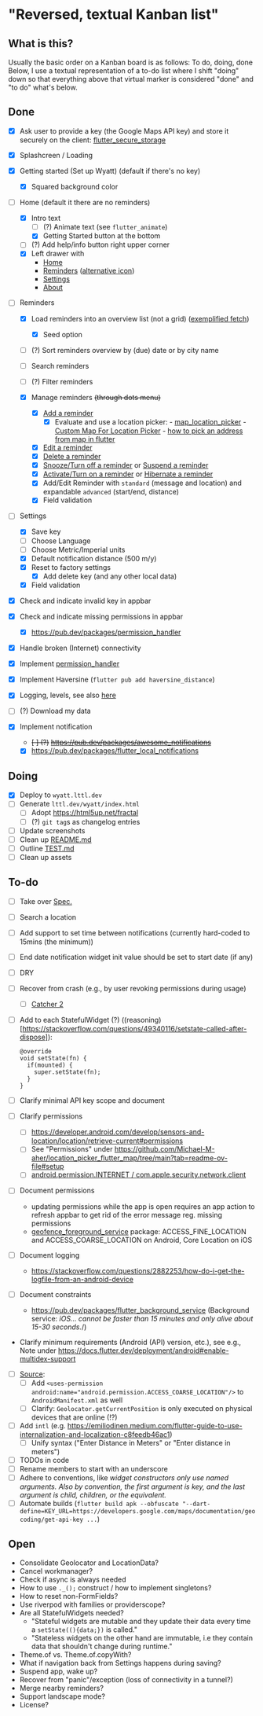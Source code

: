 # "Reversed, textual Kanban list"

## What is this?

Usually the basic order on a Kanban board is as follows: To do, doing, done
Below, I use a textual representation of a to-do list where I shift "doing" down so that everything above that virtual marker is considered "done" and "to do" what's below.

## Done

- [x] Ask user to provide a key (the Google Maps API key) and store it securely on the client: [flutter_secure_storage](https://pub.dev/packages/flutter_secure_storage)

- [x] Splashcreen / Loading

- [x] Getting started (Set up Wyatt) (default if there's no key)
  - [x] Squared background color

- [ ] Home (default it there are no reminders)
  - [x] Intro text
    - [ ] (?) Animate text (see `flutter_animate`)
    - [x] Getting Started button at the bottom
  - [ ] (?) Add help/info button right upper corner
  - [x] Left drawer with
      - [Home](https://api.flutter.dev/flutter/material/Icons/home-constant.html)
      - [Reminders](https://api.flutter.dev/flutter/material/Icons/location_on-constant.html) ([alternative icon](https://api.flutter.dev/flutter/material/Icons/pin_drop-constant.html))
      - [Settings](https://api.flutter.dev/flutter/material/Icons/settings-constant.html)
      - [About](https://api.flutter.dev/flutter/material/Icons/info-constant.html)

- [ ] Reminders
  - [x] Load reminders into an overview list (not a grid) ([exemplified fetch](https://docs.flutter.dev/cookbook/networking/fetch-data))
    - [x] Seed option
  - [ ] (?) Sort reminders overview by (due) date or by city name
  - [ ] Search reminders
  - [ ] (?) Filter reminders

  - [x] Manage reminders ~~(through dots menu)~~
    - [x] [Add a reminder](https://api.flutter.dev/flutter/material/Icons/add-constant.html)
      - [x] Evaluate and use a location picker:
            - [map_location_picker](https://pub.dev/packages/map_location_picker)
            - [Custom Map For Location Picker](https://community.flutterflow.io/c/community-custom-widgets/post/custom-map-for-location-picker-kPu8C7qdo1eSy0h)
            - [how to pick an address from map in flutter](https://stackoverflow.com/questions/69443353/how-to-pick-an-address-from-map-in-flutter)
    - [x] [Edit a reminder](https://api.flutter.dev/flutter/material/Icons/edit-constant.html)
    - [x] [Delete a reminder](https://api.flutter.dev/flutter/material/Icons/delete-constant.html)
    - [x] [Snooze/Turn off a reminder](https://api.flutter.dev/flutter/material/Icons/volume_off-constant.html) or [Suspend a reminder](https://api.flutter.dev/flutter/material/Icons/location_off-constant.html)
    - [x] [Activate/Turn on a reminder](https://api.flutter.dev/flutter/material/Icons/volume_up-constant.html) or [Hibernate a reminder](https://api.flutter.dev/flutter/material/Icons/location_on-constant.html)
    - [x] Add/Edit Reminder with `standard` (message and location) and expandable `advanced` (start/end, distance)
    - [x] Field validation

- [ ] Settings
  - [x] Save key
  - [ ] Choose Language
  - [ ] Choose Metric/Imperial units
  - [x] Default notification distance (500 m/y)
  - [x] Reset to factory settings
    - [x] Add delete key (and any other local data)
  - [x] Field validation

- [x] Check and indicate invalid key in appbar
- [x] Check and indicate missing permissions in appbar
  - [x] https://pub.dev/packages/permission_handler
- [x] Handle broken (Internet) connectivity

- [x] Implement [permission_handler](https://pub.dev/packages/permission_handler)

- [x] Implement Haversine (`flutter pub add haversine_distance`)

- [x] Logging, levels, see also [here](https://medium.com/@sunisha.guptan/cracking-the-code-debugging-magic-in-flutter-release-mode-f2e089a61f78)

- [ ] (?) Download my data

- [x] Implement notification
  - ~~[ ] (?)~~ ~~https://pub.dev/packages/awesome_notifications~~
  - [x] https://pub.dev/packages/flutter_local_notifications

## Doing

- [x] Deploy to `wyatt.lttl.dev`
- [ ] Generate `lttl.dev/wyatt/index.html`
  - [ ] Adopt https://html5up.net/fractal
  - [ ] (?) `git tag`s as changelog entries
- [ ] Update screenshots
- [ ] Clean up [README.md](README.md)
- [ ] Outline [TEST.md](test/TEST.md)
- [ ] Clean up assets

## To-do

- [ ] Take over [Spec.](https://github.com/m5lk3n/locato?tab=readme-ov-file#spec)
- [ ] Search a location
- [ ] Add support to set time between notifications (currently hard-coded to 15mins (the minimum))
- [ ] End date notification widget init value should be set to start date (if any)
- [ ] DRY
- [ ] Recover from crash (e.g., by user revoking permissions during usage)
  - [ ] [Catcher 2](https://pub.dev/packages/catcher_2)
- [ ] Add to each StatefulWidget (?) ((reasoning)[https://stackoverflow.com/questions/49340116/setstate-called-after-dispose]):

      @override
      void setState(fn) {
        if(mounted) {
          super.setState(fn);
        }
      }

- [ ] Clarify minimal API key scope and document
- [ ] Clarify permissions
  - [ ] https://developer.android.com/develop/sensors-and-location/location/retrieve-current#permissions
  - [ ] See "Permissions" under https://github.com/Michael-M-aher/location_picker_flutter_map/tree/main?tab=readme-ov-file#setup
  - [ ] [android.permission.INTERNET / com.apple.security.network.client](https://docs.flutter.dev/cookbook/networking/fetch-data)
- [ ] Document permissions
  - updating permissions while the app is open requires an app action to refresh appbar to get rid of the error message reg. missing permissions
  - [geofence_foreground_service](https://pub.dev/packages/geofence_foreground_service) package: ACCESS_FINE_LOCATION and ACCESS_COARSE_LOCATION on Android, Core Location on iOS
- [ ] Document logging
  - https://stackoverflow.com/questions/2882253/how-do-i-get-the-logfile-from-an-android-device
- [ ] Document constraints
  - https://pub.dev/packages/flutter_background_service
    (Background service: *iOS... cannot be faster than 15 minutes and only alive about 15-30 seconds.*/)
- Clarify minimum requirements (Android (API) version, etc.), see e.g., Note under https://docs.flutter.dev/deployment/android#enable-multidex-support
- [ ] [Source](https://github.com/fernandoptrr/flutter-location-practice/tree/master):
  - [ ] Add `<uses-permission android:name="android.permission.ACCESS_COARSE_LOCATION"/>` to `AndroidManifest.xml` as well
  - [ ] Clarify: `Geolocator.getCurrentPosition` is only executed on physical devices that are online (!?)
- [ ] Add `intl` (e.g. https://emiliodinen.medium.com/flutter-guide-to-use-internalization-and-localization-c8feedb46ac1)
  - [ ] Unify syntax ("Enter Distance in Meters" or "Enter distance in meters")
- [ ] TODOs in code
- [ ] Rename members to start with an underscore
- [ ] Adhere to conventions, like *widget constructors only use named arguments. Also by convention, the first argument is key, and the last argument is child, children, or the equivalent.*
- [ ] Automate builds (`flutter build apk --obfuscate "--dart-define=KEY_URL=https://developers.google.com/maps/documentation/geocoding/get-api-key ...`)

## Open

- Consolidate Geolocator and LocationData?
- Cancel workmanager?
- Check if async is always needed
- How to use `._();` construct / how to implement singletons?
- How to reset non-FormFields?
- Use riverpod with families or providerscope?
- Are all StatefulWidgets needed?
  - "Stateful widgets are mutable and they update their data every time a `setState((){data;})` is called."
  - "Stateless widgets on the other hand are immutable, i.e they contain data that shouldn't change during runtime."
- Theme.of vs. Theme.of.copyWith?
- What if navigation back from Settings happens during saving?
- Suspend app, wake up?
- Recover from "panic"/exception (loss of connectivity in a tunnel?)
- Merge nearby reminders?
- Support landscape mode?
- License?